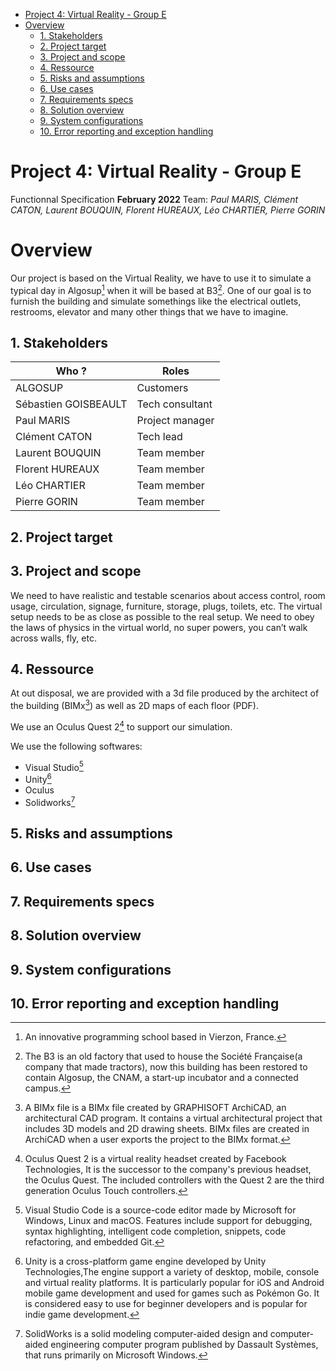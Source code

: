 - [Project 4: Virtual Reality - Group E](#project-4-virtual-reality---group-e)
- [Overview](#overview)
  - [1. Stakeholders](#1-stakeholders)
  - [2. Project target](#2-project-target)
  - [3. Project and scope](#3-project-and-scope)
  - [4. Ressource](#4-ressource)
  - [5. Risks and assumptions](#5-risks-and-assumptions)
  - [6. Use cases](#6-use-cases)
  - [7. Requirements specs](#7-requirements-specs)
  - [8. Solution overview](#8-solution-overview)
  - [9. System configurations](#9-system-configurations)
  - [10. Error reporting and exception handling](#10-error-reporting-and-exception-handling)

</details>

# Project 4: Virtual Reality - Group E

Functionnal Specification **February 2022**
Team: *Paul MARIS, Clément CATON, Laurent BOUQUIN, Florent HUREAUX, Léo CHARTIER, Pierre GORIN*

# Overview

Our project is based on the Virtual Reality, we have to use it to simulate a typical day in Algosup[^6] when it will be based at B3[^7].
One of our goal is to furnish the building and simulate somethings like the electrical outlets, restrooms, elevator and many other things that we have to imagine.  


## 1. Stakeholders
| Who ?                | Roles           |
| -------------------- | --------------- |
| ALGOSUP              | Customers       |
| Sébastien GOISBEAULT | Tech consultant |
| Paul MARIS           | Project manager |
| Clément CATON        | Tech lead       |
| Laurent BOUQUIN      | Team member     |
| Florent HUREAUX      | Team member     |
| Léo CHARTIER         | Team member     |
| Pierre GORIN         | Team member     |

## 2. Project target

## 3. Project and scope

We need to have realistic and testable scenarios about access control, room usage, circulation, signage, furniture, storage, plugs, toilets, etc.
The virtual setup needs to be as close as possible to the real setup.
We need to obey the laws of physics in the virtual world, no super powers, you can’t walk across walls, fly, etc.

## 4. Ressource

At out disposal, we are provided with a 3d file produced by the
architect of the building (BIMx[^1]) as well as 2D maps of each floor (PDF).

We use an Oculus Quest 2[^2] to support our simulation.

We use the following softwares:
- Visual Studio[^3]
- Unity[^4]
- Oculus
- Solidworks[^5]

  
## 5. Risks and assumptions

## 6. Use cases

## 7. Requirements specs

## 8. Solution overview

## 9. System configurations

## 10. Error reporting and exception handling

  [^1]: A BIMx file is a BIMx file created by GRAPHISOFT ArchiCAD, an architectural CAD program. It contains a virtual architectural project that includes 3D models and 2D drawing sheets. BIMx files are created in ArchiCAD when a user exports the project to the BIMx format.

  [^2]: Oculus Quest 2 is a virtual reality headset created by Facebook Technologies, It is the successor to the company's previous headset, the Oculus Quest.
  The included controllers with the Quest 2 are the third generation Oculus Touch controllers.

  [^3]: Visual Studio Code is a source-code editor made by Microsoft for Windows, Linux and macOS. Features include support for debugging, syntax highlighting, intelligent code completion, snippets, code refactoring, and embedded Git.

  [^4]: Unity is a cross-platform game engine developed by Unity Technologies,The engine support a variety of desktop, mobile, console and virtual reality platforms. It is particularly popular for iOS and Android mobile game development and used for games such as Pokémon Go. It is considered easy to use for beginner developers and is popular for indie game development.

  [^5]: SolidWorks is a solid modeling computer-aided design and computer-aided engineering computer program published by Dassault Systèmes, that runs primarily on Microsoft Windows.

  [^6]: An innovative programming school based in Vierzon, France.

  [^7]: The B3 is an old factory that used to house the Société Française(a company that made tractors), now this building has been restored to contain Algosup, the CNAM, a start-up incubator and a connected campus.